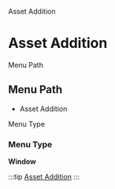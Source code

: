 
Asset Addition
# Asset Addition



Menu Path
## Menu Path



- Asset Addition

Menu Type
### Menu Type

**Window**


:::tip
[Asset Addition](functional-guide/window/window-asset-addition.md)
:::